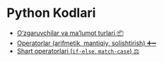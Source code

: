 # Python Kodlari

- [O‘zgaruvchilar va ma’lumot turlari 📦](./kod00.py)
- [Operatorlar (arifmetik, mantiqiy, solishtirish) ➕➖](./kod01.py)
- [Shart operatorlari (`if-else`, `match-case`) ⚖️](./kod02.py)
